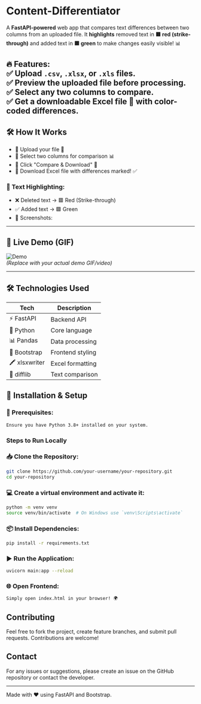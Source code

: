 # Content-Differentiator

A **FastAPI-powered** web app that compares text differences between two columns from an uploaded file. It **highlights** removed text in **🟥 red (strike-through)** and added text in **🟩 green** to make changes easily visible! 📊  

🔥 **Features:**  
✅ Upload `.csv`, `.xlsx`, or `.xls` files.  
✅ Preview the uploaded file before processing.  
✅ Select any two columns to compare.  
✅ Get a downloadable **Excel file** 📂 with color-coded differences.  
---
## 🛠 How It Works
* 🔹 Upload your file 📂
* 🔹 Select two columns for comparison 📊
* 🔹 Click "Compare & Download" 🚀
* 🔹 Download Excel file with differences marked! ✅
  
### 📌 Text Highlighting:
* ❌ Deleted text → 🟥 Red (Strike-through)
* ✅ Added text → 🟩 Green
* 🔽 Screenshots:
---

## 🌟 Live Demo (GIF)  

![Demo](https://media.giphy.com/media/26AHONQ79FdWZhAI0/giphy.gif)  
*(Replace with your actual demo GIF/video)*  

---

## 🛠 Technologies Used  

| **Tech**   | **Description**  |
|------------|----------------|
| ⚡ FastAPI  | Backend API   |
| 🐍 Python  | Core language  |
| 📊 Pandas  | Data processing  |
| 🎨 Bootstrap  | Frontend styling  |
| 🖍 xlsxwriter  | Excel formatting  |
| 🔄 difflib  | Text comparison  |

## 🚀 Installation & Setup  

### **🔧 Prerequisites:** 
```bash
Ensure you have Python 3.8+ installed on your system.
```
### Steps to Run Locally
### **📥 Clone the Repository:**
   ```bash
   git clone https://github.com/your-username/your-repository.git
   cd your-repository
   ```
### 💻 Create a virtual environment and activate it: 
   ```bash
   python -m venv venv
   source venv/bin/activate  # On Windows use `venv\Scripts\activate`
   ```
   
### 📦 Install Dependencies:    
   ```bash
   pip install -r requirements.txt
   ```
### ▶ Run the Application: 
   ```bash
   uvicorn main:app --reload
   ```
### 🌐 Open Frontend:
```bash
Simply open index.html in your browser! 🌍
```

## Contributing
Feel free to fork the project, create feature branches, and submit pull requests. Contributions are welcome!

## Contact
For any issues or suggestions, please create an issue on the GitHub repository or contact the developer.

---
Made with ❤️ using FastAPI and Bootstrap.



